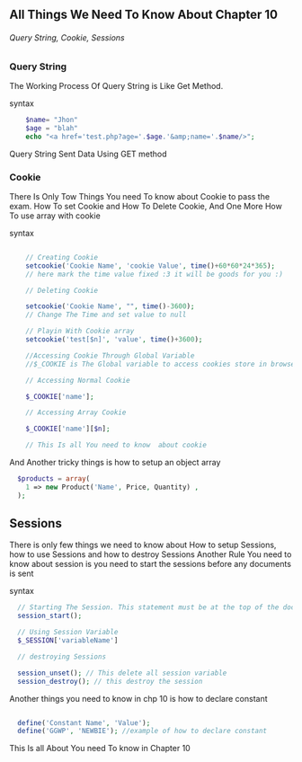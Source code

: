 ## All Things We Need To Know About Chapter 10
###### Query String, Cookie, Sessions

### Query String

The Working Process Of Query String is Like Get Method.

syntax

```php
    $name= "Jhon"
    $age = "blah"
    echo "<a href='test.php?age='.$age.'&amp;name='.$name/>";

```

Query String Sent Data Using GET method

### Cookie

There Is Only Tow Things You need To know about Cookie to pass the exam.
How To set Cookie and How To Delete Cookie, And One More How To use array with cookie

syntax

```php

    // Creating Cookie
    setcookie('Cookie Name', 'cookie Value', time()+60*60*24*365);
    // here mark the time value fixed :3 it will be goods for you :)

    // Deleting Cookie

    setcookie('Cookie Name', "", time()-3600);
    // Change The Time and set value to null

    // Playin With Cookie array
    setcookie('test[$n]', 'value', time()+3600);

    //Accessing Cookie Through Global Variable
    //$_COOKIE is The Global variable to access cookies store in browser

    // Accessing Normal Cookie

    $_COOKIE['name'];

    // Accessing Array Cookie

    $_COOKIE['name'][$n];

    // This Is all You need to know  about cookie

```

And Another tricky things is how to setup an object array


```php
  $products = array(
    1 => new Product('Name', Price, Quantity) ,
  );
```


## Sessions

There is only few things we need to know about How to setup Sessions, how to use Sessions and how to destroy Sessions Another Rule You need to know about session is you need to start the sessions before any documents is sent


syntax


```php
  // Starting The Session. This statement must be at the top of the document
  session_start();

  // Using Session Variable
  $_SESSION['variableName']

  // destroying Sessions

  session_unset(); // This delete all session variable
  session_destroy(); // this destroy the session  


```

Another things you need to know in chp 10 is how to declare constant

```php

  define('Constant Name', 'Value');
  define('GGWP', 'NEWBIE'); //example of how to declare constant

```

This Is all About You need To know in Chapter 10
